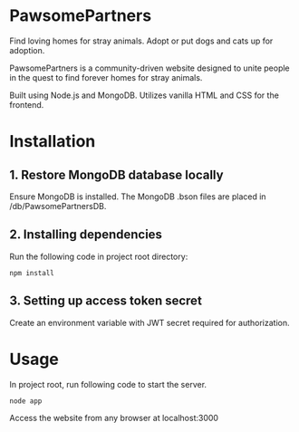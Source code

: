 # PawsomePartners

Find loving homes for stray animals. Adopt or put dogs and cats up for adoption.

PawsomePartners is a community-driven website designed to unite people in the quest to find forever homes for stray animals.

Built using Node.js and MongoDB. Utilizes vanilla HTML and CSS for the frontend.

# Installation

## 1. Restore MongoDB database locally

Ensure MongoDB is installed. The MongoDB .bson files are placed in /db/PawsomePartnersDB. 


## 2. Installing dependencies
Run the following code in project root directory:

```
npm install
```

## 3. Setting up access token secret

Create an environment variable with JWT secret required for authorization.

# Usage

In project root, run following code to start the server.
```
node app
```

Access the website from any browser at <a> localhost:3000 </a>

